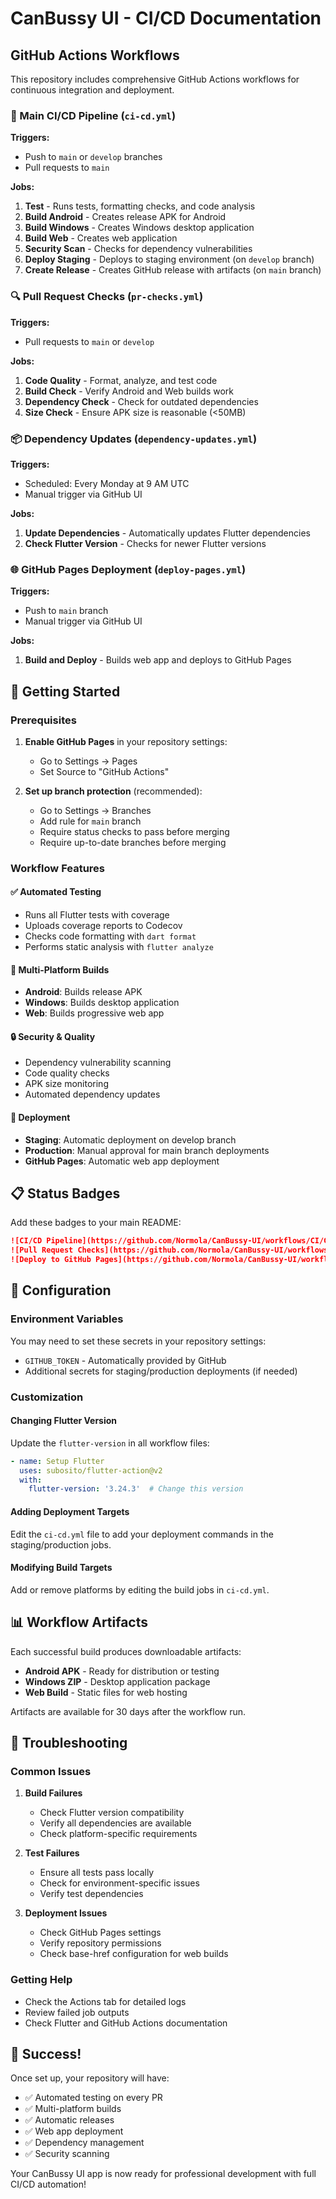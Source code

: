 # CanBussy UI - CI/CD Documentation

## GitHub Actions Workflows

This repository includes comprehensive GitHub Actions workflows for continuous integration and deployment.

### 🔄 Main CI/CD Pipeline (`ci-cd.yml`)

**Triggers:**
- Push to `main` or `develop` branches
- Pull requests to `main`

**Jobs:**
1. **Test** - Runs tests, formatting checks, and code analysis
2. **Build Android** - Creates release APK for Android
3. **Build Windows** - Creates Windows desktop application
4. **Build Web** - Creates web application
5. **Security Scan** - Checks for dependency vulnerabilities
6. **Deploy Staging** - Deploys to staging environment (on `develop` branch)
7. **Create Release** - Creates GitHub release with artifacts (on `main` branch)

### 🔍 Pull Request Checks (`pr-checks.yml`)

**Triggers:**
- Pull requests to `main` or `develop`

**Jobs:**
1. **Code Quality** - Format, analyze, and test code
2. **Build Check** - Verify Android and Web builds work
3. **Dependency Check** - Check for outdated dependencies
4. **Size Check** - Ensure APK size is reasonable (<50MB)

### 📦 Dependency Updates (`dependency-updates.yml`)

**Triggers:**
- Scheduled: Every Monday at 9 AM UTC
- Manual trigger via GitHub UI

**Jobs:**
1. **Update Dependencies** - Automatically updates Flutter dependencies
2. **Check Flutter Version** - Checks for newer Flutter versions

### 🌐 GitHub Pages Deployment (`deploy-pages.yml`)

**Triggers:**
- Push to `main` branch
- Manual trigger via GitHub UI

**Jobs:**
1. **Build and Deploy** - Builds web app and deploys to GitHub Pages

## 🚀 Getting Started

### Prerequisites

1. **Enable GitHub Pages** in your repository settings:
   - Go to Settings → Pages
   - Set Source to "GitHub Actions"

2. **Set up branch protection** (recommended):
   - Go to Settings → Branches
   - Add rule for `main` branch
   - Require status checks to pass before merging
   - Require up-to-date branches before merging

### Workflow Features

#### ✅ Automated Testing
- Runs all Flutter tests with coverage
- Uploads coverage reports to Codecov
- Checks code formatting with `dart format`
- Performs static analysis with `flutter analyze`

#### 📱 Multi-Platform Builds
- **Android**: Builds release APK
- **Windows**: Builds desktop application
- **Web**: Builds progressive web app

#### 🔒 Security & Quality
- Dependency vulnerability scanning
- Code quality checks
- APK size monitoring
- Automated dependency updates

#### 🎯 Deployment
- **Staging**: Automatic deployment on develop branch
- **Production**: Manual approval for main branch deployments
- **GitHub Pages**: Automatic web app deployment

## 📋 Status Badges

Add these badges to your main README:

```markdown
![CI/CD Pipeline](https://github.com/Normola/CanBussy-UI/workflows/CI/CD%20Pipeline/badge.svg)
![Pull Request Checks](https://github.com/Normola/CanBussy-UI/workflows/Pull%20Request%20Checks/badge.svg)
![Deploy to GitHub Pages](https://github.com/Normola/CanBussy-UI/workflows/Deploy%20to%20GitHub%20Pages/badge.svg)
```

## 🔧 Configuration

### Environment Variables

You may need to set these secrets in your repository settings:

- `GITHUB_TOKEN` - Automatically provided by GitHub
- Additional secrets for staging/production deployments (if needed)

### Customization

#### Changing Flutter Version
Update the `flutter-version` in all workflow files:
```yaml
- name: Setup Flutter
  uses: subosito/flutter-action@v2
  with:
    flutter-version: '3.24.3'  # Change this version
```

#### Adding Deployment Targets
Edit the `ci-cd.yml` file to add your deployment commands in the staging/production jobs.

#### Modifying Build Targets
Add or remove platforms by editing the build jobs in `ci-cd.yml`.

## 📊 Workflow Artifacts

Each successful build produces downloadable artifacts:

- **Android APK** - Ready for distribution or testing
- **Windows ZIP** - Desktop application package
- **Web Build** - Static files for web hosting

Artifacts are available for 30 days after the workflow run.

## 🐛 Troubleshooting

### Common Issues

1. **Build Failures**
   - Check Flutter version compatibility
   - Verify all dependencies are available
   - Check platform-specific requirements

2. **Test Failures**
   - Ensure all tests pass locally
   - Check for environment-specific issues
   - Verify test dependencies

3. **Deployment Issues**
   - Check GitHub Pages settings
   - Verify repository permissions
   - Check base-href configuration for web builds

### Getting Help

- Check the Actions tab for detailed logs
- Review failed job outputs
- Check Flutter and GitHub Actions documentation

## 🎉 Success!

Once set up, your repository will have:
- ✅ Automated testing on every PR
- ✅ Multi-platform builds
- ✅ Automatic releases
- ✅ Web app deployment
- ✅ Dependency management
- ✅ Security scanning

Your CanBussy UI app is now ready for professional development with full CI/CD automation!
